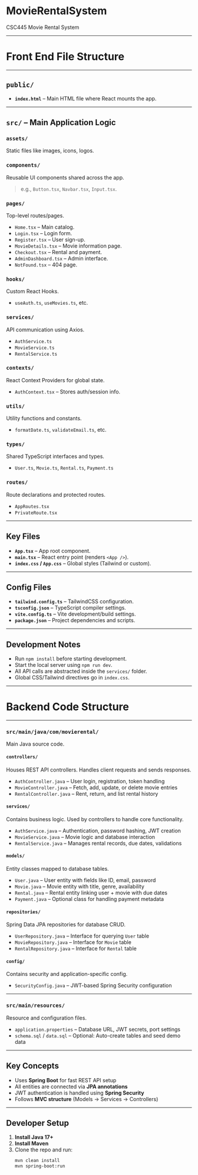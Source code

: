 # MovieRentalSystem
CSC445 Movie Rental System

---
# Front End File Structure

---

##  `public/`

- **`index.html`** – Main HTML file where React mounts the app.

---

##  `src/` – Main Application Logic

###  `assets/`
Static files like images, icons, logos.

###  `components/`
Reusable UI components shared across the app.
> e.g., `Button.tsx`, `Navbar.tsx`, `Input.tsx`.

###  `pages/`
Top-level routes/pages.
- `Home.tsx` – Main catalog.
- `Login.tsx` – Login form.
- `Register.tsx` – User sign-up.
- `MovieDetails.tsx` – Movie information page.
- `Checkout.tsx` – Rental and payment.
- `AdminDashboard.tsx` – Admin interface.
- `NotFound.tsx` – 404 page.

###  `hooks/`
Custom React Hooks.
- `useAuth.ts`, `useMovies.ts`, etc.

###  `services/`
API communication using Axios.
- `AuthService.ts`
- `MovieService.ts`
- `RentalService.ts`

###  `contexts/`
React Context Providers for global state.
- `AuthContext.tsx` – Stores auth/session info.

###  `utils/`
Utility functions and constants.
- `formatDate.ts`, `validateEmail.ts`, etc.

###  `types/`
Shared TypeScript interfaces and types.
- `User.ts`, `Movie.ts`, `Rental.ts`, `Payment.ts`

###  `routes/`
Route declarations and protected routes.
- `AppRoutes.tsx`
- `PrivateRoute.tsx`

---

##  Key Files

- **`App.tsx`** – App root component.
- **`main.tsx`** – React entry point (renders `<App />`).
- **`index.css` / `App.css`** – Global styles (Tailwind or custom).

---

##  Config Files

- **`tailwind.config.ts`** – TailwindCSS configuration.
- **`tsconfig.json`** – TypeScript compiler settings.
- **`vite.config.ts`** – Vite development/build settings.
- **`package.json`** – Project dependencies and scripts.

---

##  Development Notes

- Run `npm install` before starting development.
- Start the local server using `npm run dev`.
- All API calls are abstracted inside the `services/` folder.
- Global CSS/Tailwind directives go in `index.css`.

---
# Backend Code Structure


---

### `src/main/java/com/movierental/`
Main Java source code.

#### `controllers/`
Houses REST API controllers. Handles client requests and sends responses.

- `AuthController.java` – User login, registration, token handling
- `MovieController.java` – Fetch, add, update, or delete movie entries
- `RentalController.java` – Rent, return, and list rental history

#### `services/`
Contains business logic. Used by controllers to handle core functionality.

- `AuthService.java` – Authentication, password hashing, JWT creation
- `MovieService.java` – Movie logic and database interaction
- `RentalService.java` – Manages rental records, due dates, validations

#### `models/`
Entity classes mapped to database tables.

- `User.java` – User entity with fields like ID, email, password
- `Movie.java` – Movie entity with title, genre, availability
- `Rental.java` – Rental entity linking user + movie with due dates
- `Payment.java` – Optional class for handling payment metadata

#### `repositories/`
Spring Data JPA repositories for database CRUD.

- `UserRepository.java` – Interface for querying `User` table
- `MovieRepository.java` – Interface for `Movie` table
- `RentalRepository.java` – Interface for `Rental` table

#### `config/`
Contains security and application-specific config.

- `SecurityConfig.java` – JWT-based Spring Security configuration

---

### `src/main/resources/`
Resource and configuration files.

- `application.properties` – Database URL, JWT secrets, port settings
- `schema.sql` / `data.sql` – Optional: Auto-create tables and seed demo data

---

##  Key Concepts

- Uses **Spring Boot** for fast REST API setup
- All entities are connected via **JPA annotations**
- JWT authentication is handled using **Spring Security**
- Follows **MVC structure** (Models → Services → Controllers)

---

##  Developer Setup

1. **Install Java 17+**
2. **Install Maven**
3. Clone the repo and run:
   ```bash
   mvn clean install
   mvn spring-boot:run

